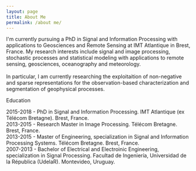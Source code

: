 ```yaml
---
layout: page
title: About Me
permalink: /about me/
---
```

<p>  <div class="manual-content">
I'm currently pursuing a PhD in Signal and Information Processing with applications to Geosciences and Remote Sensing at IMT Atlantique in Brest, France. My research interests include signal and image processing, stochastic processes and statistical modeling with applications to remote sensing, geosciences, oceanography and meteorology.<br>
<br>
In particular, I am currently researching the exploitaition of non-negative and sparse representations for the observation-based characterization and segmentation of geophysical processes.
</div></p>

<div class="manual manual-title">
  Education
  </div>
<p>  <div class="manual-content">

2015-2018 - PhD in Signal and Information Processing. IMT Atlantique (ex Télécom Bretagne). Brest, France.<br>
2013-2015 - Research Master in Image Processing. Télécom Bretagne. Brest, France.<br>
2013-2015 - Master of Engineering, specialization in Signal and Information Processing Systems. Télécom Bretagne. Brest, France.<br>
2007-2013 - Bachelor of Electrical and Electroinic Engineering, specialization in Signal Processing. Facultad de Ingeniería, Universidad de la Républica (UdelaR). Montevideo, Uruguay.<br>
</div>
